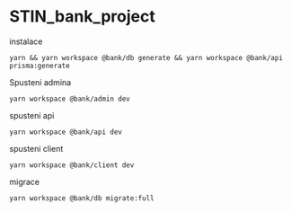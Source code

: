 # STIN_bank_project

instalace

```
yarn && yarn workspace @bank/db generate && yarn workspace @bank/api prisma:generate
```

Spusteni admina

```
yarn workspace @bank/admin dev
```

spusteni api

```
yarn workspace @bank/api dev
```

spusteni client

```
yarn workspace @bank/client dev
```

migrace

```
yarn workspace @bank/db migrate:full
```
